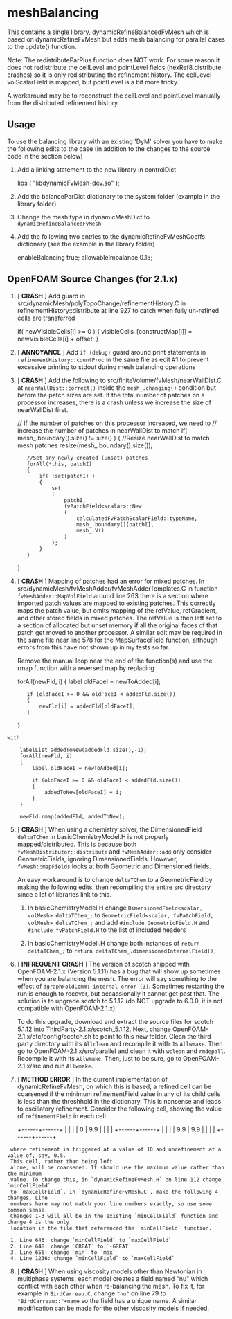 meshBalancing
=============

This contains a single library, dynamicRefineBalancedFvMesh which is 
based on dynamicRefineFvMesh but adds mesh balancing for parallel cases
to the update() function.

Note: The redistributeParPlus function does NOT work. For some reason it does not
redistribute the cellLevel and pointLevel fields (hexRef8.distribute crashes) so
it is only redistributing the refinement history. The cellLevel volScalarField is
mapped, but pointLevel is a bit more tricky.

A workaround may be to reconstruct the cellLevel and pointLevel manually from the
distributed refinement history.


## Usage

To use the balancing library with an existing 'DyM' solver you have to make the following
edits to the case (in addition to the changes to the source code in the section below)

  1. Add a linking statement to the new library in controlDict
  
        libs
        (
            "libdynamicFvMesh-dev.so"
        );

  2. Add the balanceParDict dictionary to the system folder (example in the library folder)
  3. Change the mesh type in dynamicMeshDict to `dynamicRefineBalancedFvMesh`
  4. Add the following two entries to the dynamicRefineFvMeshCoeffs dictionary (see the example
     in the library folder)
  
        enableBalancing true;
        allowableImbalance 0.15;


## OpenFOAM Source Changes (for 2.1.x)

  1. [ __CRASH__ ] Add guard in src/dynamicMesh/polyTopoChange/refinementHistory.C in
     refinementHistory::distribute at line 927 to catch
     when fully un-refined cells are transferred
     
        if( newVisibleCells[i] >= 0 )
        {
            visibleCells_[constructMap[i]] = newVisibleCells[i] + offset;
        }
        
  2. [ __ANNOYANCE__ ] Add `if (debug)` guard around print statements in
     `refinementHistory::countProc` in the same file as edit #1 to prevent excessive
     printing to stdout during mesh balancing operations
     
  3. [ __CRASH__ ] Add the following to src/finiteVolume/fvMesh/nearWallDist.C
     at `nearWallDist::correct()` inside the
     `mesh_.changing()` condition but before the patch sizes are set. If the
     total number of patches on a processor increases, there is a crash unless
     we increase the size of nearWallDist first.
          
        // If the number of patches on this processor increased, we need to
        // increase the number of patches in nearWallDist to match
        if( mesh_.boundary().size() != size() )
        {
            //Resize nearWallDist to match mesh patches
            resize(mesh_.boundary().size());

            //Set any newly created (unset) patches
            forAll(*this, patchI)
            {
                if( !set(patchI) )
                {
                    set
                    (
                        patchI, 
                        fvPatchField<scalar>::New
                        (
                            calculatedFvPatchScalarField::typeName,
                            mesh_.boundary()[patchI],
                            mesh_.V()
                        )
                    );
                }
            }
        }
        
  4. [ __CRASH__ ] Mapping of patches had an error for mixed patches. In
     src/dynamicMesh/fvMeshAdder/fvMeshAdderTemplates.C in function
     `fvMeshAdder::MapVolField` around line 263 there is a section where imported patch values
     are mapped to existing patches. This correctly maps the patch value, but
     omits mapping of the refValue, refGradient, and other stored fields in 
     mixed patches. The refValue is then left
     set to a section of allocated but unset memory if all the original faces 
     of that patch get moved to another processor. A similar edit may be required in
     the same file near line 578 for the MapSurfaceField function, although errors from
     this have not shown up in my tests so far.

     Remove the manual loop
     near the end of the function(s) and use the rmap function with a reversed map
     by replacing
     
        forAll(newFld, i)
        {
            label oldFaceI = newToAdded[i];
        
            if (oldFaceI >= 0 && oldFaceI < addedFld.size())
            {
                newFld[i] = addedFld[oldFaceI];
            } 
        }
        
    with
    
        labelList addedToNew(addedFld.size(),-1);
        forAll(newFld, i)
        {
            label oldFaceI = newToAdded[i];

            if (oldFaceI >= 0 && oldFaceI < addedFld.size())
            {
                addedToNew[oldFaceI] = i;
            } 
        }
        
        newFld.rmap(addedFld, addedToNew);
     
  5.  [ __CRASH__ ] When using a chemistry solver, the DimensionedField `deltaTChem` in 
      basicChemistryModel.H is not properly mapped/distributed. This is because both
      `fvMeshDistributor::distribute` and `fvMeshAdder::add` only consider GeometricFields,
      ignoring DimensionedFields. However, `fvMesh::mapFields` looks at both Geometric
      and Dimensioned fields.

      An easy workaround is to change `deltaTChem` to a GeometricField by making the following
      edits, then recompiling the entire src directory since a lot of libraries link to this.
      
      1. In basicChemistryModel.H change `DimensionedField<scalar, volMesh> deltaTChem_;`
         to `GeometricField<scalar, fvPatchField, volMesh> deltaTChem_;` and add
         `#include GeometricField.H` and `#include fvPatchField.H` to the list of included
         headers

      2. In basicChemistryModelI.H change both instances of `return deltaTChem_;` to
         `return deltaTChem_.dimensionedInternalField();`
      
  6.  [ __INFREQUENT CRASH__ ] The version of scotch shipped with OpenFOAM-2.1.x (Version 5.1.11)
      has a bug that will show up sometimes when you are balancing the mesh. The error will say
      something to the effect of `dgraphFoldComm: internal error (3)`. Sometimes restarting the run
      is enough to recover, but occassionally it cannot get past that. The solution is to upgrade
      scotch to 5.1.12 (do NOT upgrade to 6.0.0, it is not compatible with OpenFOAM-2.1.x).

      To do this upgrade, download and extract the source files for scotch 5.1.12 into 
      ThirdParty-2.1.x/scotch_5.1.12. Next, change OpenFOAM-2.1.x/etc/config/scotch.sh to point
      to this new folder. Clean the third party directory with its `Allclean` and recompile it
      with its `Allwmake`. Then go to OpenFOAM-2.1.x/src/parallel and clean it with `wclean` and
      `rmdepall`. Recompile it with its `Allwmake`. Then, just to be sure, go to OpenFOAM-2.1.x/src
      and run `Allwmake`.

  7.  [ __METHOD ERROR__ ] In the current implementation of dynamicRefineFvMesh, on which
      this is based, a refined cell can be coarsened if the minimum refinementField value
      in any of its child cells is less than the threshhold in the dictionary. This is
      nonsense and leads to oscillatory refinement. Consider the following cell, showing the
      value of `refinementField` in each cell
      
         +------+------+
         |      |      |
         |  0   | 9.9  |
         |      |      |
         +------+------+
         |      |      |
         | 9.9  | 9.9  |
         |      |      |
         +------+------+
         
     where refinement is triggered at a value of 10 and unrefinement at a value of, say, 0.5. 
     This cell, rather than being left
     alone, will be coarsened. It should use the maximum value rather than the minimum
     value. To change this, in `dynamicRefineFvMesh.H` on line 112 change `minCellField`
     to `maxCellField`. In `dynamicRefineFvMesh.C`, make the following 4 changes. Line 
     numbers here may not match your line numbers exactly, so use some common sense.
     Changes 1-3 will all be in the existing `minCellField` function and change 4 is the only
     location in the file that referenced the `minCellField` function.
     
     1. Line 646: change `minCellField` to `maxCellField`
     2. Line 648: change `GREAT` to `-GREAT`
     3. Line 656: change `min` to `max`
     4. Line 1236: change `minCellField` to `maxCellField`

  8. [ __CRASH__ ] When using viscosity models other than Newtonian in multiphase systems, each
     model creates a field named "nu" which conflict with each other when re-balancing the mesh.
     To fix it, for example in `BirdCarreau.C`, change `"nu"` on line 79 to `"BirdCarreau::"+name`
     so the field has a unique name. A similar modification can be made for the other viscosity
     models if needed.

